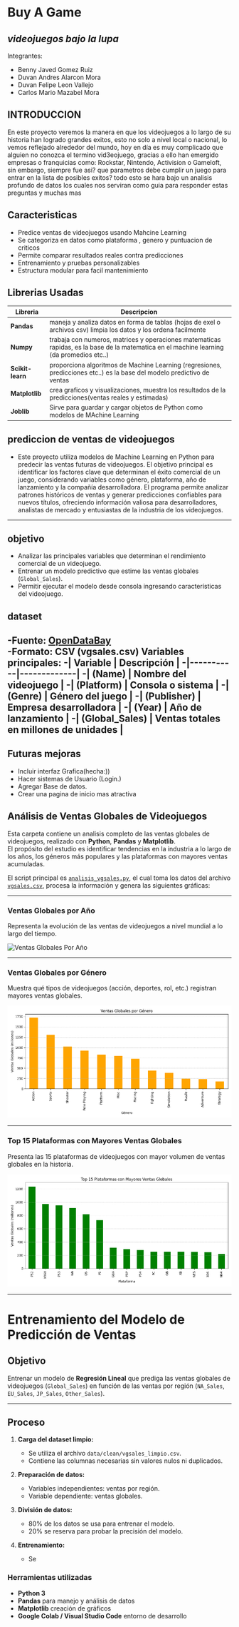 # Buy A Game
## *videojuegos bajo la lupa* 
Integrantes:
- Benny Javed Gomez Ruiz
- Duvan Andres Alarcon Mora
- Duvan Felipe Leon Vallejo
- Carlos Mario Mazabel Mora
## INTRODUCCION
En este proyecto veremos la manera en que los videojuegos a lo largo de su historia han logrado grandes exitos, esto no solo a nivel local o nacional, lo vemos reflejado alrededor del mundo, hoy en día es muy complicado que alguien no conozca el termino vid3eojuego, gracias a ello han emergido empresas o franquicias como: Rockstar, Nintendo, Activision o Gameloft, sin embargo, siempre fue asi? que parametros debe cumplir un juego para entrar en la lista de posibles exitos? todo esto se hara bajo un analisis profundo de datos los cuales nos serviran como guia para responder estas preguntas y muchas mas
## Caracteristicas
- Predice ventas de videojuegos usando Mahcine Learning
- Se categoriza en datos como plataforma , genero y puntuacion de criticos
- Permite comparar resultados reales contra predicciones
- Entrenamiento y pruebas personalizables
- Estructura modular para facil mantenimiento
## Librerias Usadas
|Libreria|Descripcion|
|--------|-----------|
|**Pandas**|maneja y analiza datos en forma de tablas (hojas de exel o archivos csv) limpia los datos y los ordena facilmente|
|**Numpy**|trabaja con numeros, matrices y operaciones matematicas rapidas, es la base de la matematica en el machine learning (da promedios etc..)|
|**Scikit-learn**|proporciona algoritmos de Machine Learning (regresiones, predicciones etc..) es la base del modelo predictivo de ventas|
|**Matplotlib**|crea graficos y visualizaciones, muestra los resultados de la predicciones(ventas reales y estimadas)|
|**Joblib**|Sirve para guardar y cargar objetos de Python como modelos de MAchine Learning|
## prediccion de ventas de videojuegos
- Este proyecto utiliza modelos de Machine Learning en Python para predecir las ventas futuras de videojuegos.
El objetivo principal es identificar los factores clave que determinan el éxito comercial de un juego, considerando variables como género, plataforma, año de lanzamiento y la compañía desarrolladora.
El programa permite analizar patrones históricos de ventas y generar predicciones confiables para nuevos títulos, ofreciendo información valiosa para desarrolladores, analistas de mercado y entusiastas de la industria de los videojuegos.
---
## objetivo
- Analizar las principales variables que determinan el rendimiento comercial de un videojuego.  
- Entrenar un modelo predictivo que estime las ventas globales (`Global_Sales`).  
- Permitir ejecutar el modelo desde consola ingresando características del videojuego.
## dataset
-**Fuente:** [OpenDataBay](https://opendatabay.com/)  
-**Formato:** CSV (vgsales.csv)
**Variables principales:**
  -| Variable | Descripción |
  -|-----------|-------------|
  -| (Name) | Nombre del videojuego |
  -| (Platform) | Consola o sistema  |
  -| (Genre) | Género del juego |
  -| (Publisher) | Empresa desarrolladora |
  -| (Year) | Año de lanzamiento |
  -| (Global_Sales) | Ventas totales en millones de unidades |
 ----

 ## Futuras mejoras
 * Incluir interfaz Grafica(hecha:))
 * Hacer sistemas de Usuario (Login.)
 * Agregar Base de datos.
 * Crear una pagina de inicio mas atractiva
## Análisis de Ventas Globales de Videojuegos

Esta carpeta contiene un analisis completo de las ventas globales de videojuegos, realizado con **Python**, **Pandas** y **Matplotlib**.  
El propósito del estudio es identificar tendencias en la industria a lo largo de los años, los géneros más populares y las plataformas con mayores ventas acumuladas.

El script principal es [`analisis_vgsales.py`](Graficas/analisis_vgsales.py), el cual toma los datos del archivo [`vgsales.csv`](Graficas/vgsales.csv), procesa la información y genera las siguientes gráficas:

---

### Ventas Globales por Año
Representa la evolución de las ventas de videojuegos a nivel mundial a lo largo del tiempo.

![Ventas Globales Por Año](Graficas/Ventas%20Globales%20Por%20Año.png)

---

### Ventas Globales por Género
Muestra qué tipos de videojuegos (acción, deportes, rol, etc.) registran mayores ventas globales.

![Ventas Globales Por Genero](Graficas/Ventas%20Globales%20Por%20Genero.png)

---

### Top 15 Plataformas con Mayores Ventas Globales
Presenta las 15 plataformas de videojuegos con mayor volumen de ventas globales en la historia.

![Top 15 Plataformas con Mayores Ventas Globales](Graficas/Top%2015%20Plataformas%20con%20Mayores%20Ventas%20Globales.png)

---
# Entrenamiento del Modelo de Predicción de Ventas

## Objetivo
Entrenar un modelo de **Regresión Lineal** que prediga las ventas globales de videojuegos (`Global_Sales`)
en función de las ventas por región (`NA_Sales`, `EU_Sales`, `JP_Sales`, `Other_Sales`).

---

## Proceso

1. **Carga del dataset limpio:**
   - Se utiliza el archivo `data/clean/vgsales_limpio.csv`.
   - Contiene las columnas necesarias sin valores nulos ni duplicados.

2. **Preparación de datos:**
   - Variables independientes: ventas por región.
   - Variable dependiente: ventas globales.

3. **División de datos:**
   - 80% de los datos se usa para entrenar el modelo.
   - 20% se reserva para probar la precisión del modelo.

4. **Entrenamiento:**
   - Se


### Herramientas utilizadas
- **Python 3**
- **Pandas** para manejo y análisis de datos
- **Matplotlib**  creación de gráficos
- **Google Colab / Visual Studio Code** entorno de desarrollo

